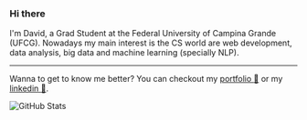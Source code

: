 ### Hi there

I'm David, a Grad Student at the Federal University of Campina Grande (UFCG). Nowadays my main interest is the CS world are web development, data analysis, big data and machine learning (specially NLP). 

<hr />

Wanna to get to know me better? You can checkout my [portfolio :pencil:](https://davidedup.github.io/) or my [linkedin :mega:](https://www.linkedin.com/in/david-eduardo-600a95130/).

![GitHub Stats](https://github-readme-stats.vercel.app/api?username=davidedup&count_private=true&show_icons=true)
